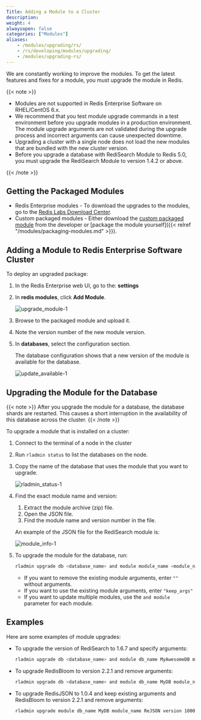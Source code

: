 ```yaml
---
Title: Adding a Module to a Cluster
description:
weight: 4
alwaysopen: false
categories: ["Modules"]
aliases:
    - /modules/upgrading/rs/
    - /rs/developing/modules/upgrading/
    - /modules/upgrading-rs/
---
```

We are constantly working to improve the modules.
To get the latest features and fixes for a module, you must upgrade the module in Redis.

{{< note >}}

- Modules are not supported in Redis Enterprise Software on RHEL/CentOS 6.x.
- We recommend that you test module upgrade commands in a test environment before you upgrade modules in a production environment. The module upgrade arguments are not validated during the upgrade process and incorrect arguments can cause unexpected downtime.
- Upgrading a cluster with a single node does not load the new modules that are bundled with the new cluster version.
- Before you upgrade a database with RediSearch Module to Redis 5.0, you must upgrade the RediSearch Module to version 1.4.2 or above.

{{< /note >}}

## Getting the Packaged Modules

- Redis Enterprise modules - To download the upgrades to the modules,
    go to the [Redis Labs Download Center](https://redislabs.com/download-center/modules/).
- Custom packaged modules - Either download the [custom packaged module](https://redislabs.com/community/redis-modules-hub/) from the developer or [package the module yourself]({{< relref "/modules/packaging-modules.md" >}}).

## Adding a Module to Redis Enterprise Software Cluster

To deploy an upgraded package:

1. In the Redis Enterprise web UI, go to the: **settings**
1. In **redis modules**, click **Add Module**.

    ![upgrade_module-1](/images/rs/upgrade_module-1.png?width=1600&height=956)

1. Browse to the packaged module and upload
    it.
1. Note the version number of the new module version.
1. In **databases**, select the configuration section.

    The database configuration shows that a new version of the module is available for the database.

    ![update_available-1](/images/rs/update_available-1.png?width=1346&height=1600)

## Upgrading the Module for the Database

{{< note >}}
After you upgrade the module for a database, the database shards are restarted.
This causes a short interruption in the availability of this database across the cluster.
{{< /note >}}

To upgrade a module that is installed on a cluster:

1. Connect to the terminal of a node in the cluster
1. Run `rladmin status` to list the databases on the node.
1. Copy the name of the database that uses the module that you want to upgrade.

    ![rladmin_status-1](/images/rs/rladmin_status-1.png?width=1000&height=214)

1. Find the exact module name and version:

    1. Extract the module archive (zip) file.
    1. Open the JSON file.
    1. Find the module name and version number in the file.

    An example of the JSON file for the RediSearch module is:

    ![module_info-1](/images/rs/module_info-1.png?width=1000&height=382)

1. To upgrade the module for the database, run:

    ```sh
    rladmin upgrade db <database_name> and module module_name <module_name> version <new_module_version_number> module_args "<module arguments>"
    ```

    - If you want to remove the existing module arguments, enter `""` without arguments.
    - If you want to use the existing module arguments, enter `"keep_args"`
    - If you want to update multiple modules, use the `and module` parameter for each module.

## Examples

Here are some examples of module upgrades:

- To upgrade the version of RediSearch to 1.6.7 and specify arguments:

    ```sh
    rladmin upgrade db <database_name> and module db_name MyAwesomeDB module_name ft version 10607 module_args "PARTITIONS AUTO"
    ```

- To upgrade RedisBloom to version 2.2.1 and remove arguments:

    ```sh
    rladmin upgrade db <database_name> and module db_name MyDB module_name bf version 20201 module_args ""
    ```

- To upgrade RedisJSON to 1.0.4 and keep existing arguments and RedisBloom to version 2.2.1 and remove arguments:

    ```sh
    rladmin upgrade module db_name MyDB module_name ReJSON version 10004 module_args "keep_args" and module db_name MyDB module_name bf version 20201 module_args ""
    ```
